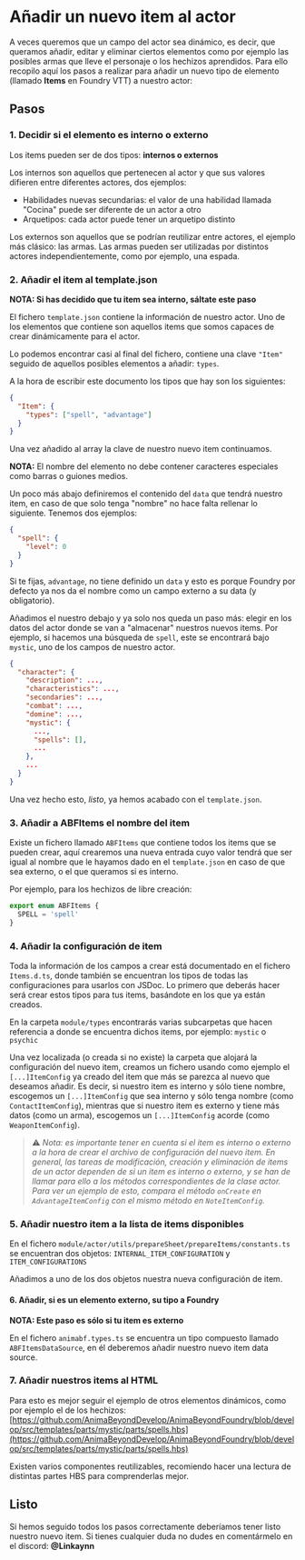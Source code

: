# Añadir un nuevo item al actor

A veces queremos que un campo del actor sea dinámico, es decir, que queramos añadir, editar y eliminar ciertos elementos como por ejemplo las posibles armas que lleve el personaje o los hechizos aprendidos. Para ello recopilo aquí los pasos a realizar para añadir un nuevo tipo de elemento (llamado **Items** en Foundry VTT) a nuestro actor:

## Pasos

### 1. Decidir si el elemento es interno o externo

Los items pueden ser de dos tipos: **internos o externos**

Los internos son aquellos que pertenecen al actor y que sus valores difieren entre diferentes actores, dos ejemplos:

- Habilidades nuevas secundarias: el valor de una habilidad llamada "Cocina" puede ser diferente de un actor a otro
- Arquetipos: cada actor puede tener un arquetipo distinto

Los externos son aquellos que se podrían reutilizar entre actores, el ejemplo más clásico: las armas. Las armas pueden ser utilizadas por distintos actores independientemente, como por ejemplo, una espada.

### 2. Añadir el item al template.json

**NOTA: Si has decidido que tu item sea interno, sáltate este paso**

El fichero `template.json` contiene la información de nuestro actor. Uno de los elementos que contiene son aquellos items que somos capaces de crear dinámicamente para el actor.

Lo podemos encontrar casi al final del fichero, contiene una clave `"Item"` seguido de aquellos posibles elementos a añadir: `types`.

A la hora de escribir este documento los tipos que hay son los siguientes:

```json
{
  "Item": {
    "types": ["spell", "advantage"]
  }
}
```

Una vez añadido al array la clave de nuestro nuevo item continuamos.

**NOTA:** El nombre del elemento no debe contener caracteres especiales como barras o guiones medios.

Un poco más abajo definiremos el contenido del `data` que tendrá nuestro item, en caso de que solo tenga "nombre" no hace falta rellenar lo siguiente. Tenemos dos ejemplos:

```json
{
  "spell": {
    "level": 0
  }
}
```

Si te fijas, `advantage`, no tiene definido un `data` y esto es porque Foundry por defecto ya nos da el nombre como un campo externo a su data (y obligatorio).

Añadimos el nuestro debajo y ya solo nos queda un paso más: elegir en los datos del actor donde se van a "almacenar" nuestros nuevos items. Por ejemplo, si hacemos una búsqueda de `spell`, este se encontrará bajo `mystic`, uno de los campos de nuestro actor.

```json
{
  "character": {
    "description": ...,
    "characteristics": ...,
    "secondaries": ...,
    "combat": ...,
    "domine": ...,
    "mystic": {
      ...,
      "spells": [],
      ...
    },
    ...
  }
}
```

Una vez hecho esto, _listo_, ya hemos acabado con el `template.json`.

### 3. Añadir a ABFItems el nombre del item

Existe un fichero llamado `ABFItems` que contiene todos los items que se pueden crear, aquí crearemos una nueva entrada cuyo valor tendrá que ser igual al nombre que le hayamos dado en el `template.json` en caso de que sea externo, o el que queramos si es interno.

Por ejemplo, para los hechizos de libre creación:

```ts
export enum ABFItems {
  SPELL = 'spell'
}
```

### 4. Añadir la configuración de item

Toda la información de los campos a crear está documentado en el fichero `Items.d.ts`, donde también se encuentran los tipos de todas las configuraciones para usarlos con JSDoc. Lo primero que deberás hacer será crear estos tipos para tus items, basándote en los que ya están creados.

En la carpeta `module/types` encontrarás varias subcarpetas que hacen referencia a donde se encuentra dichos items, por ejemplo: `mystic` o `psychic`

Una vez localizada (o creada si no existe) la carpeta que alojará la configuración del nuevo item, creamos un fichero usando como ejemplo el `[...]ItemConfig` ya creado del item que más se parezca al nuevo que deseamos añadir. Es decir, si nuestro item es interno y sólo tiene nombre, escogemos un `[...]ItemConfig` que sea interno y sólo tenga nombre (como `ContactItemConfig`), mientras que si nuestro item es externo y tiene más datos (como un arma), escogemos un `[...]ItemConfig` acorde (como `WeaponItemConfig`).

> :warning: *Nota: es importante tener en cuenta si el item es interno o externo a la hora de crear el archivo de configuración del nuevo item. En general, las tareas de modificación, creación y eliminación de items de un actor dependen de si un item es interno o externo, y se han de llamar para ello a los métodos correspondientes de la clase actor. Para ver un ejemplo de esto, compara el método `onCreate` en `AdvantageItemConfig` con el mismo método en `NoteItemConfig`.*

### 5. Añadir nuestro item a la lista de items disponibles

En el fichero `module/actor/utils/prepareSheet/prepareItems/constants.ts` se encuentran dos objetos: `INTERNAL_ITEM_CONFIGURATION` y `ITEM_CONFIGURATIONS`

Añadimos a uno de los dos objetos nuestra nueva configuración de item.

#### 6. Añadir, si es un elemento externo, su tipo a Foundry

**NOTA: Este paso es sólo si tu item es externo**

En el fichero `animabf.types.ts` se encuentra un tipo compuesto llamado `ABFItemsDataSource`, en él deberemos añadir nuestro nuevo item data source.

### 7. Añadir nuestros items al HTML

Para esto es mejor seguir el ejemplo de otros elementos dinámicos, como por ejemplo el de los hechizos: [https://github.com/AnimaBeyondDevelop/AnimaBeyondFoundry/blob/develop/src/templates/parts/mystic/parts/spells.hbs](https://github.com/AnimaBeyondDevelop/AnimaBeyondFoundry/blob/develop/src/templates/parts/mystic/parts/spells.hbs)

Existen varios componentes reutilizables, recomiendo hacer una lectura de distintas partes HBS para comprenderlas mejor.

## Listo

Si hemos seguido todos los pasos correctamente deberíamos tener listo nuestro nuevo item. Si tienes cualquier duda no dudes en comentármelo en el discord: **@Linkaynn**
